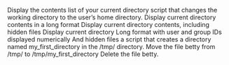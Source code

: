 Display the contents list of your current directory
script that changes the working directory to the user’s home directory.
Display current directory contents in a long format
Display current directory contents, including hidden files
Display current directory Long format with user and group IDs displayed numerically  And hidden files 
a script that creates a directory named my_first_directory in the /tmp/ directory.
Move the file betty from /tmp/ to /tmp/my_first_directory
Delete the file betty.
